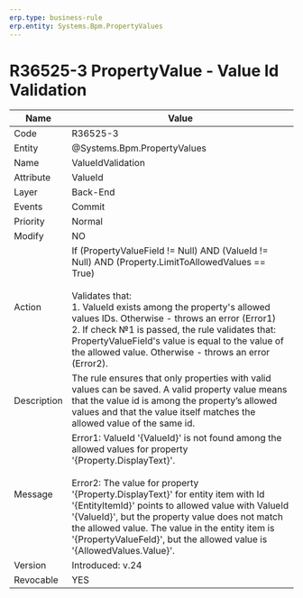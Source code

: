 ```yaml
---
erp.type: business-rule
erp.entity: Systems.Bpm.PropertyValues
---
```


# R36525-3 PropertyValue - Value Id Validation 

| Name | Value |
| ---- | ----- |
| Code | R36525-3 |
| Entity | @Systems.Bpm.PropertyValues |
| Name | ValueIdValidation |
| Attribute | ValueId |
| Layer | Back-End |
| Events | Commit |
| Priority | Normal |
| Modify | NO |
| Action | If (PropertyValueField != Null) AND (ValueId != Null) AND (Property.LimitToAllowedValues == True) <br></br> Validates that: <br> 1. ValueId exists among the property's allowed values IDs. Otherwise - throws an error (Error1) <br> 2. If check №1 is passed, the rule validates that: PropertyValueField's value is equal to the value of the allowed value. Otherwise - throws an error (Error2).|
| Description | The rule ensures that only properties with valid values can be saved. A valid property value means that the value id is among the property’s allowed values and that the value itself matches the allowed value of the same id. |
| Message | Error1: ValueId '{ValueId}' is not found among the allowed values for property '{Property.DisplayText}'. <br></br> Error2: The value for property '{Property.DisplayText}' for entity item with Id '{EntityItemId}' points to allowed value with ValueId '{ValueId}', but the property value does not match the allowed value. The value in the entity item is '{PropertyValueFeld}', but the allowed value is '{AllowedValues.Value}'. |
| Version | Introduced: v.24 |
| Revocable | YES |

